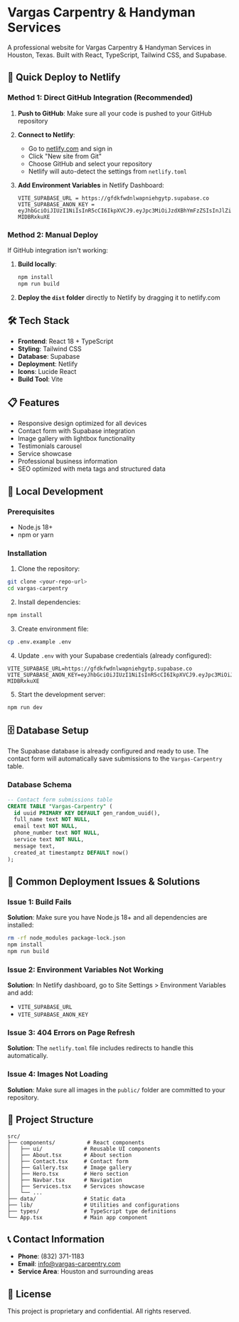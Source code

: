 # Vargas Carpentry & Handyman Services

A professional website for Vargas Carpentry & Handyman Services in Houston, Texas. Built with React, TypeScript, Tailwind CSS, and Supabase.

## 🚀 Quick Deploy to Netlify

### Method 1: Direct GitHub Integration (Recommended)

1. **Push to GitHub**: Make sure all your code is pushed to your GitHub repository
2. **Connect to Netlify**:
   - Go to [netlify.com](https://netlify.com) and sign in
   - Click "New site from Git"
   - Choose GitHub and select your repository
   - Netlify will auto-detect the settings from `netlify.toml`

3. **Add Environment Variables** in Netlify Dashboard:
   ```
   VITE_SUPABASE_URL = https://gfdkfwdnlwapniehgytp.supabase.co
   VITE_SUPABASE_ANON_KEY = eyJhbGciOiJIUzI1NiIsInR5cCI6IkpXVCJ9.eyJpc3MiOiJzdXBhYmFzZSIsInJlZiI6ImdmZGtmd2RubHdhcG5pZWhneXRwIiwicm9sZSI6ImFub24iLCJpYXQiOjE3NDg1MzkyMzksImV4cCI6MjA2NDExNTIzOX0.CFMuHlCPB_duFJxJBGRFXQ1uQKVujs5t-MIDBRxkuXE
   ```

### Method 2: Manual Deploy

If GitHub integration isn't working:

1. **Build locally**:
   ```bash
   npm install
   npm run build
   ```

2. **Deploy the `dist` folder** directly to Netlify by dragging it to netlify.com

## 🛠️ Tech Stack

- **Frontend**: React 18 + TypeScript
- **Styling**: Tailwind CSS
- **Database**: Supabase
- **Deployment**: Netlify
- **Icons**: Lucide React
- **Build Tool**: Vite

## 📋 Features

- Responsive design optimized for all devices
- Contact form with Supabase integration
- Image gallery with lightbox functionality
- Testimonials carousel
- Service showcase
- Professional business information
- SEO optimized with meta tags and structured data

## 🚀 Local Development

### Prerequisites

- Node.js 18+ 
- npm or yarn

### Installation

1. Clone the repository:
```bash
git clone <your-repo-url>
cd vargas-carpentry
```

2. Install dependencies:
```bash
npm install
```

3. Create environment file:
```bash
cp .env.example .env
```

4. Update `.env` with your Supabase credentials (already configured):
```env
VITE_SUPABASE_URL=https://gfdkfwdnlwapniehgytp.supabase.co
VITE_SUPABASE_ANON_KEY=eyJhbGciOiJIUzI1NiIsInR5cCI6IkpXVCJ9.eyJpc3MiOiJzdXBhYmFzZSIsInJlZiI6ImdmZGtmd2RubHdhcG5pZWhneXRwIiwicm9sZSI6ImFub24iLCJpYXQiOjE3NDg1MzkyMzksImV4cCI6MjA2NDExNTIzOX0.CFMuHlCPB_duFJxJBGRFXQ1uQKVujs5t-MIDBRxkuXE
```

5. Start the development server:
```bash
npm run dev
```

## 🗄️ Database Setup

The Supabase database is already configured and ready to use. The contact form will automatically save submissions to the `Vargas-Carpentry` table.

### Database Schema

```sql
-- Contact form submissions table
CREATE TABLE "Vargas-Carpentry" (
  id uuid PRIMARY KEY DEFAULT gen_random_uuid(),
  full_name text NOT NULL,
  email text NOT NULL,
  phone_number text NOT NULL,
  service text NOT NULL,
  message text,
  created_at timestamptz DEFAULT now()
);
```

## 🚨 Common Deployment Issues & Solutions

### Issue 1: Build Fails
**Solution**: Make sure you have Node.js 18+ and all dependencies are installed:
```bash
rm -rf node_modules package-lock.json
npm install
npm run build
```

### Issue 2: Environment Variables Not Working
**Solution**: In Netlify dashboard, go to Site Settings > Environment Variables and add:
- `VITE_SUPABASE_URL`
- `VITE_SUPABASE_ANON_KEY`

### Issue 3: 404 Errors on Page Refresh
**Solution**: The `netlify.toml` file includes redirects to handle this automatically.

### Issue 4: Images Not Loading
**Solution**: Make sure all images in the `public/` folder are committed to your repository.

## 📁 Project Structure

```
src/
├── components/          # React components
│   ├── ui/             # Reusable UI components
│   ├── About.tsx       # About section
│   ├── Contact.tsx     # Contact form
│   ├── Gallery.tsx     # Image gallery
│   ├── Hero.tsx        # Hero section
│   ├── Navbar.tsx      # Navigation
│   ├── Services.tsx    # Services showcase
│   └── ...
├── data/               # Static data
├── lib/                # Utilities and configurations
├── types/              # TypeScript type definitions
└── App.tsx             # Main app component
```

## 📞 Contact Information

- **Phone**: (832) 371-1183
- **Email**: info@vargas-carpentry.com
- **Service Area**: Houston and surrounding areas

## 📄 License

This project is proprietary and confidential. All rights reserved.
